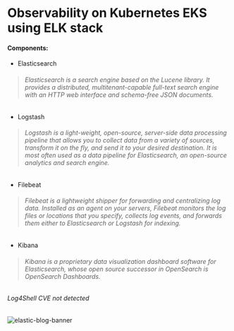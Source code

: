 # Observability on Kubernetes EKS using ELK stack

#### Components:
- Elasticsearch
> <h6>Elasticsearch is a search engine based on the Lucene library. It provides a distributed, multitenant-capable full-text search engine with an HTTP web interface and schema-free JSON documents.</h6>
- Logstash
> <h6>Logstash is a light-weight, open-source, server-side data processing pipeline that allows you to collect data from a variety of sources, transform it on the fly, and send it to your desired destination. It is most often used as a data pipeline for Elasticsearch, an open-source analytics and search engine.</h6>
- Filebeat
> <h6>Filebeat is a lightweight shipper for forwarding and centralizing log data. Installed as an agent on your servers, Filebeat monitors the log files or locations that you specify, collects log events, and forwards them either to Elasticsearch or Logstash for indexing.</h6>
- Kibana
> <h6>Kibana is a proprietary data visualization dashboard software for Elasticsearch, whose open source successor in OpenSearch is OpenSearch Dashboards.</h6>

###### Log4Shell CVE not detected

![elastic-blog-banner](https://user-images.githubusercontent.com/35708820/159497026-067c8978-45a7-4290-982a-d36195ded920.png)
